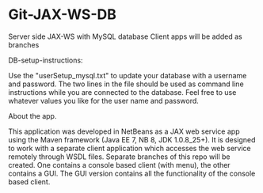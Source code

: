 # Git-JAX-WS-DB
Server side JAX-WS with MySQL database Client apps will be added as branches

DB-setup-instructions:

Use the "userSetup_mysql.txt" to update your database with a username and password. The two lines in the file should be used as command line instructions while you are connected to the database. Feel free to use whatever values you like for the user name and password.

About the app.

This application was developed in NetBeans as a JAX web service app using the Maven framework (Java EE 7, NB 8, JDK 1.0.8_25+). It is designed to work with a separate client application which accesses the web service remotely through WSDL files. Separate branches of this repo will be created. One contains a console based client (with menu), the other contains a GUI. The GUI version contains all the functionality of the console based client.

